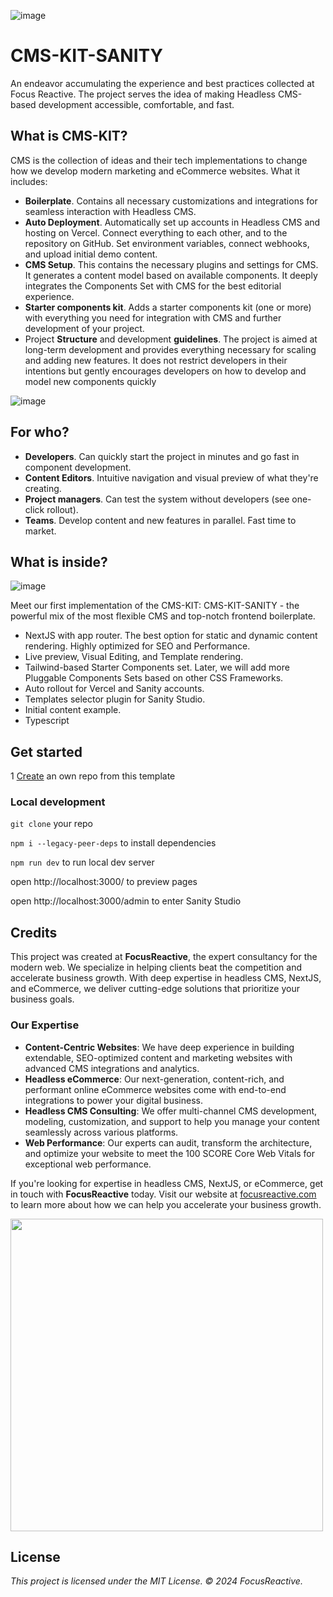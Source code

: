 ![image](https://github.com/focusreactive/cms-kit-sanity/assets/14885189/906e606d-b8f3-4d90-b562-4a2bf014bc26)

# CMS-KIT-SANITY

An endeavor accumulating the experience and best practices collected at Focus Reactive. The project serves the idea of making Headless CMS-based development accessible, comfortable, and fast.

## What is CMS-KIT?

CMS is the collection of ideas and their tech implementations to change how we develop modern marketing and eCommerce websites. What it includes:

- **Boilerplate**. Contains all necessary customizations and integrations for seamless interaction with Headless CMS.
- **Auto Deployment**. Automatically set up accounts in Headless CMS and hosting on Vercel. Connect everything to each other, and to the repository on GitHub. Set environment variables, connect webhooks, and upload initial demo content.
- **CMS Setup**. This contains the necessary plugins and settings for CMS. It generates a content model based on available components. It deeply integrates the Components Set with CMS for the best editorial experience.
- **Starter components kit**. Adds a starter components kit (one or more) with everything you need for integration with CMS and further development of your project.
- Project **Structure** and development **guidelines**. The project is aimed at long-term development and provides everything necessary for scaling and adding new features. It does not restrict developers in their intentions but gently encourages developers on how to develop and model new components quickly

![image](https://github.com/focusreactive/cms-kit-sanity/assets/14885189/63f13dd0-c8a0-4c54-9881-b657870d6dd8)


## For who?

- **Developers**. Can quickly start the project in minutes and go fast in component development.
- **Content Editors**. Intuitive navigation and visual preview of what they're creating.
- **Project managers**. Can test the system without developers (see one-click rollout).
- **Teams**.  Develop content and new features in parallel. Fast time to market.

## What is inside?

![image](https://github.com/focusreactive/cms-kit-sanity/assets/14885189/d963844b-b378-4925-82fa-28ed6a4d9b07)


Meet our first implementation of the CMS-KIT: CMS-KIT-SANITY - the powerful mix of the most flexible CMS and top-notch frontend boilerplate.

- NextJS with app router. The best option for static and dynamic content rendering. Highly optimized for SEO and Performance.
- Live preview, Visual Editing, and Template rendering.
- Tailwind-based Starter Components set. Later, we will add more Pluggable Components Sets based on other CSS Frameworks.
- Auto rollout for Vercel and Sanity accounts.
- Templates selector plugin for Sanity Studio.
- Initial content example.
- Typescript

## Get started

1 [Create](https://github.com/new?template_name=cms-kit-sanity&template_owner=focusreactive) an own repo from this template


### Local development

`git clone` your repo

`npm i --legacy-peer-deps` to install dependencies

`npm run dev` to run local dev server

open http://localhost:3000/ to preview pages

open http://localhost:3000/admin to enter Sanity Studio



## Credits

This project was created at **FocusReactive**, the expert consultancy for the modern web. We specialize in helping clients beat the competition and accelerate business growth. With deep expertise in headless CMS, NextJS, and eCommerce, we deliver cutting-edge solutions that prioritize your business goals.

### Our Expertise

- **Content-Centric Websites**: We have deep experience in building extendable, SEO-optimized content and marketing websites with advanced CMS integrations and analytics.
- **Headless eCommerce**: Our next-generation, content-rich, and performant online eCommerce websites come with end-to-end integrations to power your digital business.
- **Headless CMS Consulting**: We offer multi-channel CMS development, modeling, customization, and support to help you manage your content seamlessly across various platforms.
- **Web Performance**: Our experts can audit, transform the architecture, and optimize your website to meet the 100 SCORE Core Web Vitals for exceptional web performance.

If you're looking for expertise in headless CMS, NextJS, or eCommerce, get in touch with **FocusReactive** today. Visit our website at [focusreactive.com](https://focusreactive.com/) to learn more about how we can help you accelerate your business growth.

<image src="https://github.com/focusreactive/MVP-NextJS13-New-Features/assets/14885189/7c67e385-3f79-43e3-ba27-bada1ebddf03" width="500px"/>

## License

_This project is licensed under the MIT License. © 2024 FocusReactive._
